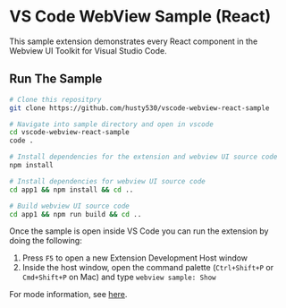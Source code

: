 # VS Code WebView Sample (React)

This sample extension demonstrates every React component in the Webview UI Toolkit for Visual Studio Code.

## Run The Sample

```bash
# Clone this repositpry
git clone https://github.com/husty530/vscode-webview-react-sample

# Navigate into sample directory and open in vscode
cd vscode-webview-react-sample
code .

# Install dependencies for the extension and webview UI source code
npm install

# Install dependencies for webview UI source code
cd app1 && npm install && cd ..

# Build webview UI source code
cd app1 && npm run build && cd ..
```

Once the sample is open inside VS Code you can run the extension by doing the following:

1. Press `F5` to open a new Extension Development Host window
2. Inside the host window, open the command palette (`Ctrl+Shift+P` or `Cmd+Shift+P` on Mac) and type `webview sample: Show`

For mode information, see [here](https://github.com/microsoft/vscode-webview-ui-toolkit-samples/tree/main/frameworks/component-gallery-react).


